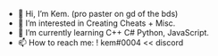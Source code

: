 - 👋 Hi, I’m Kem. (pro paster on gd of the bds)
- 👀 I’m interested in Creating Cheats + Misc. 
- 🌱 I’m currently learning C++ C# Python, JavaScript.
- 📫 How to reach me: ! kem#0004 << discord
